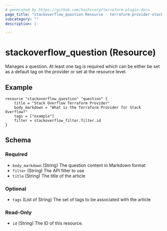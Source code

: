 ```yaml
---
# generated by https://github.com/hashicorp/terraform-plugin-docs
page_title: "stackoverflow_question Resource - terraform-provider-stackoverflow"
subcategory: ""
description: |-

---
```


# stackoverflow_question (Resource)

Manages a question. At least one tag is required which can be either be set as a default tag on the provider or set at the resource level.

## Example

```
resource "stackoverflow_question" "question" {
    title = "Stack Overflow Terraform Provider"
    body_markdown = "What is the Terraform Provider for Stack Overflow?"
    tags = ["example"]
    filter = stackoverflow_filter.filter.id
}
```

<!-- schema generated by tfplugindocs -->
## Schema

### Required

- `body_markdown` (String) The question content in Markdown format
- `filter` (String) The API filter to use
- `title` (String) The title of the article

### Optional

- `tags` (List of String) The set of tags to be associated with the article

### Read-Only

- `id` (String) The ID of this resource.


